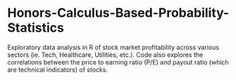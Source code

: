 # Honors-Calculus-Based-Probability-Statistics
Exploratory data analysis in R of stock market profitability across various sectors (ie. Tech, Healthcare, Utilities, etc.). Code also explores the correlations between the price to earning ratio (P/E) 
and payout ratio (which are technical indicators) of stocks. 
